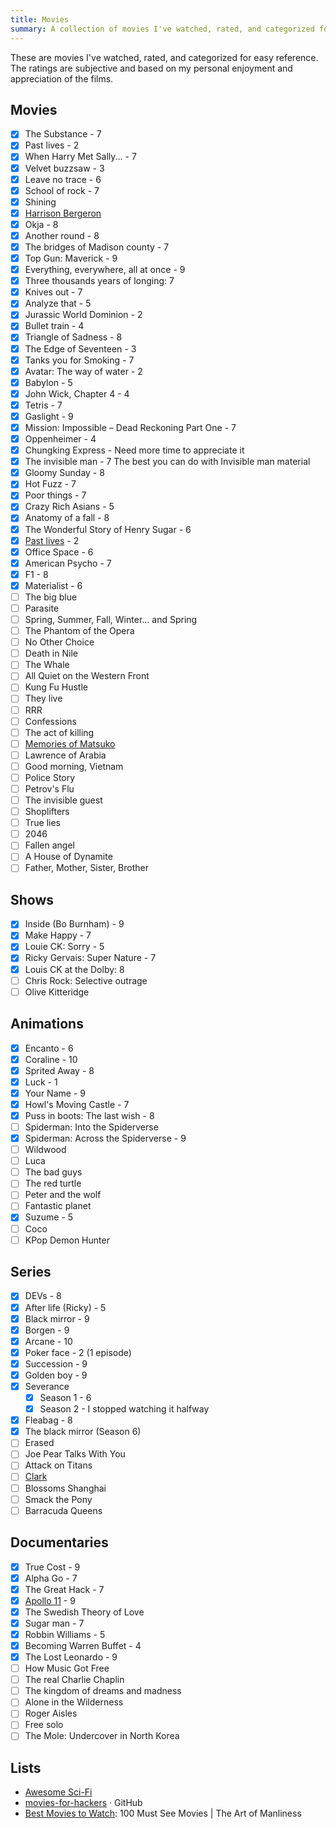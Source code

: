 ```yaml
---
title: Movies
summary: A collection of movies I've watched, rated, and categorized for easy reference.
---
```


These are movies I've watched, rated, and categorized for easy reference. The ratings are subjective and based on my personal enjoyment and appreciation of the films.

## Movies
- [X] The Substance - 7
- [X] Past lives - 2
- [X] When Harry Met Sally... - 7
- [X] Velvet buzzsaw - 3
- [X] Leave no trace - 6
- [X] School of rock - 7
- [X] Shining
- [X] [Harrison Bergeron](https://vimeo.com/325695626)
- [X] Okja - 8
- [X] Another round - 8
- [X] The bridges of Madison county - 7
- [X] Top Gun: Maverick - 9
- [X] Everything, everywhere, all at once - 9
- [X] Three thousands years of longing: 7
- [X] Knives out - 7
- [X] Analyze that - 5
- [X] Jurassic World Dominion - 2
- [X] Bullet train - 4
- [X] Triangle of Sadness - 8
- [X] The Edge of Seventeen - 3
- [X] Tanks you for Smoking - 7
- [X] Avatar: The way of water - 2
- [X] Babylon - 5
- [X] John Wick, Chapter 4 - 4
- [X] Tetris - 7
- [X] Gaslight - 9
- [X] Mission: Impossible – Dead Reckoning Part One - 7
- [X] Oppenheimer - 4
- [X] Chungking Express - Need more time to appreciate it
- [X] The invisible man - 7 The best you can do with Invisible man material
- [X] Gloomy Sunday - 8
- [X] Hot Fuzz - 7
- [X] Poor things - 7
- [X] Crazy Rich Asians - 5
- [X] Anatomy of a fall - 8
- [X] The Wonderful Story of Henry Sugar - 6
- [X] [Past lives](https://www.youtube.com/watch?v=kA244xewjcI) - 2
- [X] Office Space - 6
- [x] American Psycho - 7
- [x] F1 - 8
- [x] Materialist - 6
- [ ] The big blue
- [ ] Parasite
- [ ] Spring, Summer, Fall, Winter... and Spring
- [ ] The Phantom of the Opera
- [ ] No Other Choice
- [ ] Death in Nile
- [ ] The Whale
- [ ] All Quiet on the Western Front
- [ ] Kung Fu Hustle
- [ ] They live
- [ ] RRR
- [ ] Confessions
- [ ] The act of killing
- [ ] [Memories of Matsuko](https://en.m.wikipedia.org/wiki/Memories_of_Matsuko)
- [ ] Lawrence of Arabia
- [ ] Good morning, Vietnam
- [ ] Police Story
- [ ] Petrov's Flu
- [ ] The invisible guest
- [ ] Shoplifters
- [ ] True lies
- [ ] 2046
- [ ] Fallen angel
- [ ] A House of Dynamite
- [ ] Father, Mother, Sister, Brother

## Shows
- [X] Inside (Bo Burnham) - 9
- [X] Make Happy - 7
- [X] Louie CK: Sorry - 5
- [X] Ricky Gervais: Super Nature - 7
- [X] Louis CK at the Dolby: 8
- [ ] Chris Rock: Selective outrage
- [ ] Olive Kitteridge

## Animations
- [X] Encanto - 6
- [X] Coraline - 10
- [X] Sprited Away - 8
- [X] Luck - 1
- [X] Your Name - 9
- [X] Howl's Moving Castle - 7
- [X] Puss in boots: The last wish - 8
- [ ] Spiderman: Into the Spiderverse
- [X] Spiderman: Across the Spiderverse - 9
- [ ] Wildwood
- [ ] Luca
- [ ] The bad guys
- [ ] The red turtle
- [ ] Peter and the wolf
- [ ] Fantastic planet
- [x] Suzume - 5
- [ ] Coco
- [ ] KPop Demon Hunter

## Series

- [X] DEVs - 8
- [X] After life (Ricky) - 5
- [X] Black mirror - 9
- [X] Borgen - 9
- [X] Arcane - 10
- [X] Poker face - 2 (1 episode)
- [X] Succession - 9
- [X] Golden boy - 9
- [x] Severance
    - [X] Season 1 - 6
    - [x] Season 2 - I stopped watching it halfway
- [x] Fleabag - 8
- [x] The black mirror (Season 6)
- [ ] Erased
- [ ] Joe Pear Talks With You
- [ ] Attack on Titans
- [ ] [Clark](https://www.imdb.com/title/tt12304420/)
- [ ] Blossoms Shanghai
- [ ] Smack the Pony
- [ ] Barracuda Queens

## Documentaries

- [X] True Cost - 9
- [X] Alpha Go - 7
- [X] The Great Hack - 7
- [X] [Apollo 11](https://www.youtube.com/watch?v=3Co8Z8BQgWc) - 9
- [X] The Swedish Theory of Love
- [X] Sugar man - 7
- [X] Robbin Williams - 5
- [X] Becoming Warren Buffet - 4
- [x] The Lost Leonardo - 9
- [ ] How Music Got Free
- [ ] The real Charlie Chaplin
- [ ] The kingdom of dreams and madness
- [ ] Alone in the Wilderness
- [ ] Roger Aisles
- [ ] Free solo
- [ ] The Mole: Undercover in North Korea

## Lists

- [Awesome Sci-Fi](https://github.com/sindresorhus/awesome-scifi)
- [movies-for-hackers](https://github.com/k4m4/movies-for-hackers/blob/master/readme.md) · GitHub
- [Best Movies to Watch](https://www.artofmanliness.com/articles/100-must-see-movies/): 100 Must See Movies | The Art of Manliness
